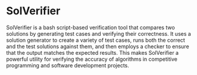 # SolVerifier
SolVerifier is a bash script-based verification tool that compares two solutions by generating test cases and verifying their correctness. It uses a solution generator to create a variety of test cases, runs both the correct and the test solutions against them, and then employs a checker to ensure that the output matches the expected results. This makes SolVerifier a powerful utility for verifying the accuracy of algorithms in competitive programming and software development projects.
